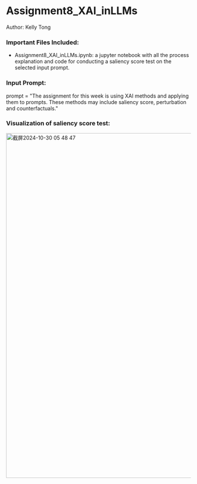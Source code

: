 # Assignment8_XAI_inLLMs

Author: Kelly Tong

### Important Files Included: 
- Assignment8_XAI_inLLMs.ipynb: a jupyter notebook with all the process explanation and code for conducting a saliency score test on the selected input prompt.

### Input Prompt: 

prompt = "The assignment for this week is using XAI methods and applying them to prompts. These methods may include saliency score, perturbation and counterfactuals."

### Visualization of saliency score test: 

<img width="938" alt="截屏2024-10-30 05 48 47" src="https://github.com/user-attachments/assets/4ea5e515-792d-48bf-ad70-4337f4dc2a98">
